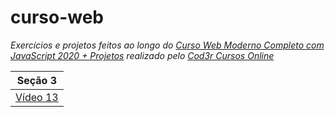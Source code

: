 # curso-web
_Exercícios e projetos feitos ao longo do [Curso Web Moderno Completo com JavaScript 2020 + Projetos](https://www.udemy.com/course/curso-web/) realizado pelo [Cod3r Cursos Online](https://github.com/cod3rcursos)_

|Seção 3|
|---------|
|[Vídeo 13](secao_3-fundamentos\13-oranizacao.js)|
